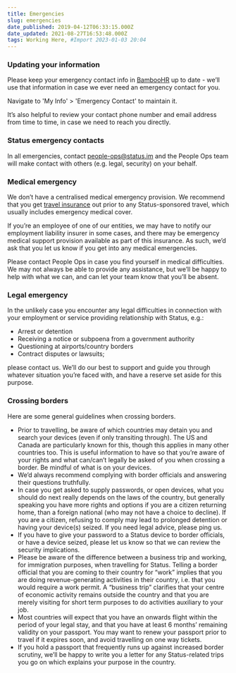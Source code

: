 ```yaml
---
title: Emergencies
slug: emergencies
date_published: 2019-04-12T06:33:15.000Z
date_updated: 2021-08-27T16:53:48.000Z
tags: Working Here, #Import 2023-01-03 20:04
---
```


### Updating your information

Please keep your emergency contact info in [BambooHR](https://statusim.bamboohr.com) up to date - we’ll use that information in case we ever need an emergency contact for you.

Navigate to 'My Info' > 'Emergency Contact' to maintain it.

It’s also helpful to review your contact phone number and email address from time to time, in case we need to reach you directly.

### Status emergency contacts

In all emergencies, contact [people-ops@status.im](mailto:people-ops@status.im) and the People Ops team will make contact with others (e.g. legal, security) on your behalf.

### Medical emergency

We don’t have a centralised medical emergency provision. We recommend that you get [travel insurance](__GHOST_URL__/travel-insurance/) out prior to any Status-sponsored travel, which usually includes emergency medical cover.

If you’re an employee of one of our entities, we may have to notify our employment liability insurer in some cases, and there may be emergency medical support provision available as part of this insurance. As such, we’d ask that you let us know if you get into any medical emergencies.

Please contact People Ops in case you find yourself in medical difficulties. We may not always be able to provide any assistance, but we’ll be happy to help with what we can, and can let your team know that you’ll be absent.

### Legal emergency

In the unlikely case you encounter any legal difficulties in connection with your employment or service providing relationship with Status, e.g.:

- Arrest or detention
- Receiving a notice or subpoena from a government authority
- Questioning at airports/country borders
- Contract disputes or lawsuits;

please contact us. We’ll do our best to support and guide you through whatever situation you’re faced with, and have a reserve set aside for this purpose.

### Crossing borders

Here are some general guidelines when crossing borders. 

- Prior to travelling, be aware of which countries may detain you and search your devices (even if only transiting through). The US and Canada are particularly known for this, though this applies in many other countries too. This is useful information to have so that you’re aware of your rights and what can/can’t legally be asked of you when crossing a border. Be mindful of what is on your devices.
- We’d always recommend complying with border officials and answering their questions truthfully.
- In case you get asked to supply passwords, or open devices, what you should do next really depends on the laws of the country, but generally speaking you have more rights and options if you are a citizen returning home, than a foreign national (who may not have a choice to decline). If you are a citizen, refusing to comply may lead to prolonged detention or having your device(s) seized. If you need legal advice, please ping us.
- If you have to give your password to a Status device to border officials, or have a device seized, please let us know so that we can review the security implications.
- Please be aware of the difference between a business trip and working, for immigration purposes, when travelling for Status. Telling a border official that you are coming to their country for “work” implies that you are doing revenue-generating activities in their country, i.e. that you would require a work permit. A “business trip” clarifies that your centre of economic activity remains outside the country and that you are merely visiting for short term purposes to do activities auxiliary to your job.
- Most countries will expect that you have an onwards flight within the period of your legal stay, and that you have at least 6 months’ remaining validity on your passport. You may want to renew your passport prior to travel if it expires soon, and avoid travelling on one way tickets.
- If you hold a passport that frequently runs up against increased border scrutiny, we’ll be happy to write you a letter for any Status-related trips you go on which explains your purpose in the country.
